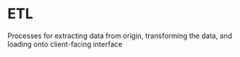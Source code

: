 # ETL
Processes for extracting data from origin, transforming the data, and loading onto client-facing interface
